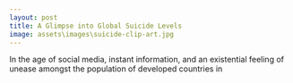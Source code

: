 ```yaml
---
layout: post
title: A Glimpse into Global Suicide Levels
image: assets\images\suicide-clip-art.jpg
---
```


In the age of social media, instant information, and an existential feeling of unease amongst the population of developed countries in 